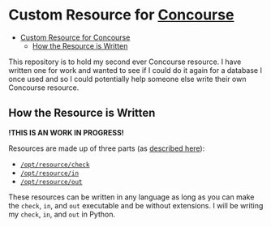 # Custom Resource for [Concourse](https://concourse-ci.org/)

- [Custom Resource for Concourse](#custom-resource-for-concourse)
  - [How the Resource is Written](#how-the-resource-is-written)

This repository is to hold my second ever Concourse resource. I have written one for work and wanted to see if I could do it again for a database I once used and so I could potentially help someone else write their own Concourse resource.

## How the Resource is Written

**!THIS IS AN WORK IN PROGRESS!**

Resources are made up of three parts (as [described here](https://concourse-ci.org/implementing-resource-types.html)):
 * [`/opt/resource/check`](https://concourse-ci.org/implementing-resource-types.html#resource-check)
 * [`/opt/resource/in`](https://concourse-ci.org/implementing-resource-types.html#resource-in)
 * [`/opt/resource/out`](https://concourse-ci.org/implementing-resource-types.html#resource-out)

These resources can be written in any language as long as you can make the `check`, `in`, and `out` executable and be without extensions. I will be writing my `check`, `in`, and `out` in Python.